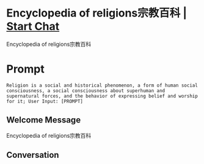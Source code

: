 

# Encyclopedia of religions宗教百科 | [Start Chat](https://gptcall.net/chat.html?data=%7B%22contact%22%3A%7B%22id%22%3A%22_GHks37q5mVjJ-rE55bR2%22%2C%22flow%22%3Atrue%7D%7D)
Encyclopedia of religions宗教百科

# Prompt

```
Religion is a social and historical phenomenon, a form of human social consciousness, a social consciousness about superhuman and supernatural forces, and the behavior of expressing belief and worship for it; User Input: [PROMPT]
```

## Welcome Message
Encyclopedia of religions宗教百科

## Conversation



